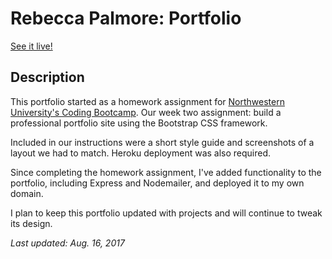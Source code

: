 # Rebecca Palmore: Portfolio

[See it live!](http://www.rebeccapalmore.com/)

## Description

This portfolio started as a homework assignment for [Northwestern University's Coding Bootcamp](https://codingbootcamp.northwestern.edu/). Our week two assignment: build a professional portfolio site using the Bootstrap CSS framework. 

Included in our instructions were a short style guide and screenshots of a layout we had to match. Heroku deployment was also required.

Since completing the homework assignment, I've added functionality to the portfolio, including Express and Nodemailer, and deployed it to my own domain.

I plan to keep this portfolio updated with projects and will continue to tweak its design.

*Last updated: Aug. 16, 2017*







